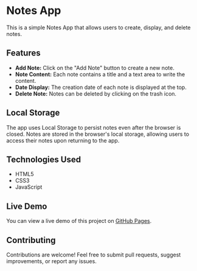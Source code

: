 # Notes App

This is a simple Notes App that allows users to create, display, and delete notes.

## Features

- **Add Note:** Click on the "Add Note" button to create a new note.
- **Note Content:** Each note contains a title and a text area to write the content.
- **Date Display:** The creation date of each note is displayed at the top.
- **Delete Note:** Notes can be deleted by clicking on the trash icon.

## Local Storage

The app uses Local Storage to persist notes even after the browser is closed. Notes are stored in the browser's local storage, allowing users to access their notes upon returning to the app.

## Technologies Used

- HTML5
- CSS3
- JavaScript

## Live Demo

You can view a live demo of this project on [GitHub Pages](https://lucasshira.github.io/notes-app-js).

## Contributing

Contributions are welcome! Feel free to submit pull requests, suggest improvements, or report any issues.
